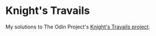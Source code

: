 # Knight's Travails

My solutions to The Odin Project's [Knight's Travails project](https://theodinproject.com/lessons/data-structures-and-algorithms#project-2-knights-travails).
